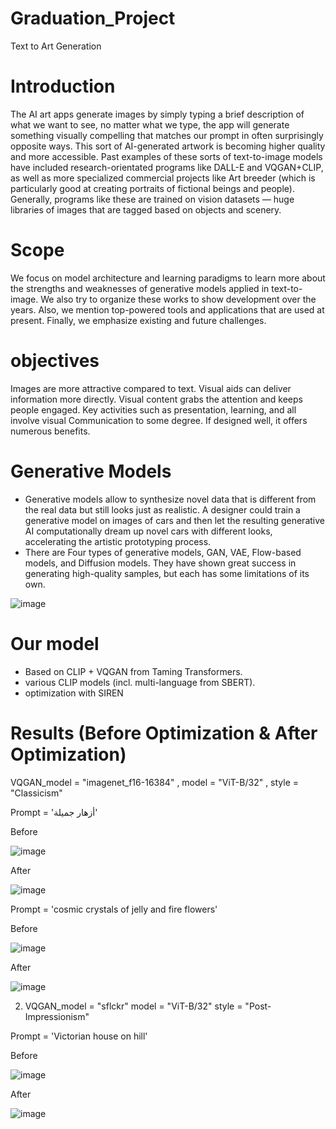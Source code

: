 # Graduation_Project
Text to Art Generation

# Introduction
The AI art apps generate images by simply typing a brief description of what we want to see, no matter what we type, the app will generate something visually compelling that matches our prompt in often surprisingly opposite ways. This sort of AI-generated artwork is becoming higher quality and more accessible. Past examples of these sorts of text-to-image models have included research-orientated programs like DALL-E and VQGAN+CLIP, as well as more specialized commercial projects like Art breeder (which is particularly good at creating portraits of fictional beings and people). Generally, programs like these are trained on vision datasets — huge libraries of images that are tagged based on objects and scenery.

# Scope
We focus on model architecture and learning paradigms to learn more about the strengths and weaknesses of generative models applied in text-to-image. We also try to organize these works to show development over the years. Also, we mention top-powered tools and applications that are used at present. Finally, we emphasize existing and future challenges. 

# objectives
Images are more attractive compared to text. Visual aids can deliver information more directly. Visual content grabs the attention and keeps people engaged. Key activities such as presentation, learning, and all involve visual Communication to some degree. If designed well, it offers numerous benefits.

# Generative Models
* Generative models allow to synthesize novel data that is different from the real data but still looks just as realistic. A designer could train a generative model on images of cars and then let the resulting generative AI computationally dream up novel cars with different looks, accelerating the artistic prototyping process.
* There are Four types of generative models, GAN, VAE, Flow-based models, and Diffusion models. They have shown great success in generating high-quality samples, but each has some limitations of its own.

![image](https://user-images.githubusercontent.com/63797979/182920524-381d8414-a61d-48d6-8378-3e10721ac879.png)

# Our model
* Based on CLIP + VQGAN from Taming Transformers.
* various CLIP models (incl. multi-language from SBERT).
* optimization with SIREN

# Results (Before Optimization & After Optimization)

VQGAN_model = "imagenet_f16-16384" , model = "ViT-B/32" , style = "Classicism"


Prompt = 'أزهار جميلة'
   
Before

![image](https://user-images.githubusercontent.com/63797979/182921602-2d025877-7958-495c-9168-824171be54bc.png)
    
After

![image](https://user-images.githubusercontent.com/63797979/182921663-bf9a6ffb-9392-4d8c-a46f-4e9840e67b9c.png)


Prompt = 'cosmic crystals of jelly and fire flowers'

Before

![image](https://user-images.githubusercontent.com/63797979/182921793-d94a9fb4-3954-4610-ba80-b526f6f1d754.png)


After

![image](https://user-images.githubusercontent.com/63797979/182921811-5c2f56a0-3cc1-4cd6-a5e7-d0817cc873a3.png)



2)	VQGAN_model = "sflckr"
model = "ViT-B/32"
style = "Post-Impressionism"

Prompt = 'Victorian house on hill'

Before 

![image](https://user-images.githubusercontent.com/63797979/182922098-bdcb0ea0-c4b9-44b3-a61d-3ffcacde73ad.png)



After

![image](https://user-images.githubusercontent.com/63797979/182922120-6ca30c66-ea7c-4856-a70f-1ad95ce9fde5.png)





